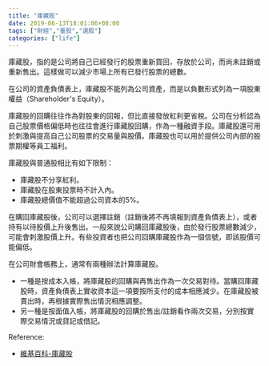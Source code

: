 ```yaml
---
title: "庫藏股"
date: 2019-06-13T18:01:06+08:00
tags: ["財經","臺股","選股"]
categories: ["life"]
---
```

庫藏股，指的是公司將自己已經發行的股票重新買回，存放於公司，而尚未註銷或重新售出。這樣做可以減少市場上所有已發行股票的總數。
<!--more-->
在公司的資產負債表上，庫藏股不能列為公司資產，而是以負數形式列為一項股東權益（Shareholder's Equity）。

庫藏股的回購往往作為對股東的回報，但比直接發放紅利更省稅。公司在分析認為自己股票價格偏低時也往往會進行庫藏股回購，作為一種融資手段。庫藏股還可用於刺激與提高自己公司股票的交易量與股價。庫藏股也可以用於提供公司內部的股票期權等員工福利。

庫藏股與普通股相比有如下限制：

  - 庫藏股不分享紅利。
  - 庫藏股在股東投票時不計入內。
  - 庫藏股總價值不能超過公司資本的5%。

在購回庫藏股後，公司可以選擇註銷（註銷後將不再填報到資產負債表上），或者持有以待股價上升後售出。一般來說公司購回庫藏股後，由於發行股票總數減少，可能會刺激股價上升。有些投資者也把公司回購庫藏股作為一個信號，即該股價可能偏低。

在公司財會帳務上，通常有兩種辦法計算庫藏股。

  - 一種是按成本入帳，將庫藏股的回購與再售出作為一次交易對待。當購回庫藏股時，資產負債表上實收資本這一項要按所支付的成本相應減少。在庫藏股被賣出時，再根據實際售出情況相應調整。
  - 另一種是按面值入帳，將庫藏股的回購於售出/註銷看作兩次交易，分別按實際交易情況或貸記或借記。

Reference:

  - [維基百科-庫藏股](https://zh.wikipedia.org/wiki/%E5%BA%93%E8%97%8F%E8%82%A1)
